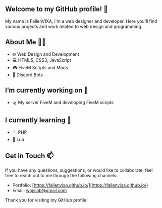 ## Welcome to my GitHub profile! 🌟

My name is FallenVIXA, I'm a web designer and developer. Here you'll find various projects and work related to web design and programming.

## About Me 🙋‍♂️

- 🌐 Web Design and Development
- 💻 HTML5, CSS3, JavaScript
- 🎮 FiveM Scripts and Mods
- 🤖 Discord Bots

## I’m currently working on 🔭

- 🛸 My server FiveM and developing FiveM scripts

## I currently learning 🌱

- 🪡 PHP
- 🌙 Lua

## Get in Touch 📫

If you have any questions, suggestions, or would like to collaborate, feel free to reach out to me through the following channels:

- Portfolio: [https://fallenvixa.github.io/](https://fallenvixa.github.io/)
- Email: [wojslab@gmail.com](mailto:wojslab@gmail.com)

Thank you for visiting my GitHub profile!
